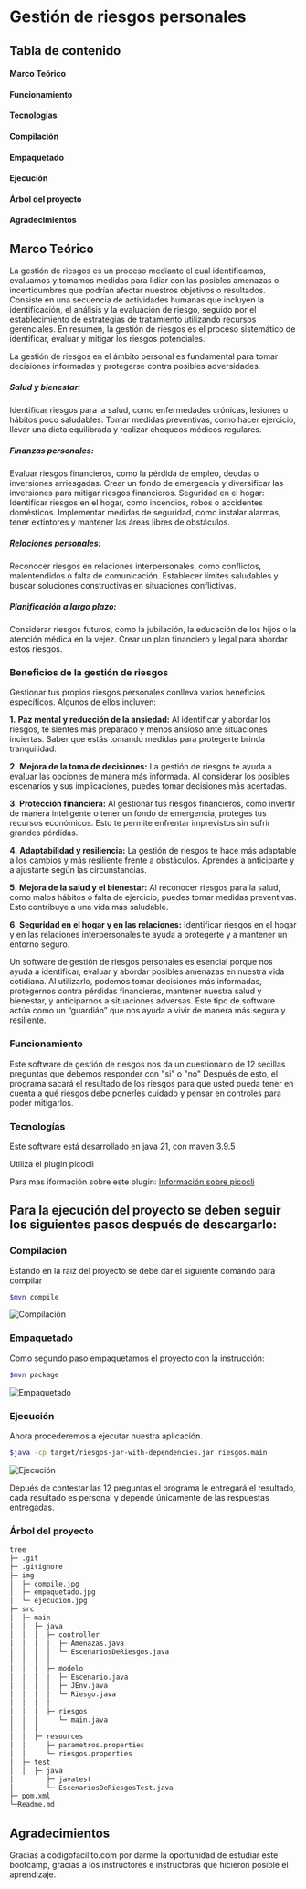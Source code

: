 # Gestión de riesgos personales
## Tabla de contenido
#### Marco Teórico
#### Funcionamiento
#### Tecnologías
#### Compilación
#### Empaquetado
#### Ejecución
#### Árbol del proyecto
#### Agradecimientos


## Marco Teórico
La gestión de riesgos es un proceso mediante el cual identificamos, evaluamos y tomamos medidas para lidiar con las posibles amenazas o incertidumbres que podrían afectar nuestros objetivos o resultados. 
Consiste en una secuencia de actividades humanas que incluyen la identificación, el análisis y la evaluación de riesgo, seguido por el establecimiento de estrategias de tratamiento utilizando recursos gerenciales. En resumen, la gestión de riesgos es el proceso sistemático de identificar, evaluar y mitigar los riesgos potenciales.

La gestión de riesgos en el ámbito personal es fundamental para tomar decisiones informadas y protegerse contra posibles adversidades. 

##### Salud y bienestar:
Identificar riesgos para la salud, como enfermedades crónicas, lesiones o hábitos poco saludables.
Tomar medidas preventivas, como hacer ejercicio, llevar una dieta equilibrada y realizar chequeos médicos regulares.
##### Finanzas personales:
Evaluar riesgos financieros, como la pérdida de empleo, deudas o inversiones arriesgadas.
Crear un fondo de emergencia y diversificar las inversiones para mitigar riesgos financieros.
Seguridad en el hogar:
Identificar riesgos en el hogar, como incendios, robos o accidentes domésticos.
Implementar medidas de seguridad, como instalar alarmas, tener extintores y mantener las áreas libres de obstáculos.
##### Relaciones personales:
Reconocer riesgos en relaciones interpersonales, como conflictos, malentendidos o falta de comunicación.
Establecer límites saludables y buscar soluciones constructivas en situaciones conflictivas.
##### Planificación a largo plazo:
Considerar riesgos futuros, como la jubilación, la educación de los hijos o la atención médica en la vejez.
Crear un plan financiero y legal para abordar estos riesgos.

### Beneficios de la gestión de riesgos
Gestionar tus propios riesgos personales conlleva varios beneficios específicos. Algunos de ellos incluyen:

**1.** **Paz mental y reducción de la ansiedad:** Al identificar y abordar los riesgos, te sientes más preparado y menos ansioso ante situaciones inciertas. Saber que estás tomando medidas para protegerte brinda tranquilidad.

**2.** **Mejora de la toma de decisiones:** La gestión de riesgos te ayuda a evaluar las opciones de manera más informada. Al considerar los posibles escenarios y sus implicaciones, puedes tomar decisiones más acertadas.

**3.** **Protección financiera:** Al gestionar tus riesgos financieros, como invertir de manera inteligente o tener un fondo de emergencia, proteges tus recursos económicos. Esto te permite enfrentar imprevistos sin sufrir grandes pérdidas.

**4.** **Adaptabilidad y resiliencia:** La gestión de riesgos te hace más adaptable a los cambios y más resiliente frente a obstáculos. Aprendes a anticiparte y a ajustarte según las circunstancias.

**5.** **Mejora de la salud y el bienestar:**  Al reconocer riesgos para la salud, como malos hábitos o falta de ejercicio, puedes tomar medidas preventivas. Esto contribuye a una vida más saludable.

**6.** **Seguridad en el hogar y en las relaciones:** Identificar riesgos en el hogar y en las relaciones interpersonales te ayuda a protegerte y a mantener un entorno seguro.

Un software de gestión de riesgos personales es esencial porque nos ayuda a identificar, evaluar y abordar posibles amenazas en nuestra vida cotidiana. Al utilizarlo, podemos tomar decisiones más informadas, protegernos contra pérdidas financieras, mantener nuestra salud y bienestar, y anticiparnos a situaciones adversas. Este tipo de software actúa como un “guardián” que nos ayuda a vivir de manera más segura y resiliente. 

### Funcionamiento

Este software de gestión de riesgos nos da un cuestionario de 12 secillas preguntas que debemos responder con "si" o "no"
Después de esto, el programa sacará el resultado de los riesgos para que usted pueda tener en cuenta a qué riesgos debe ponerles cuidado y pensar en controles para poder mitigarlos.

### Tecnologías
Este software está desarrollado en java 21, con maven 3.9.5

Utiliza el plugin picocli

Para mas iformación sobre este plugin:  [Información sobre picocli](https://laboratoriolinux.es/index.php/-noticias-mundo-linux-/software/34261-picocli-un-poderoso-framework-para-la-creacion-de-aplicaciones-de-linea-de-comandos.html)

## Para la ejecución del proyecto se deben seguir los siguientes pasos después de descargarlo:

### Compilación
Estando en la raiz del proyecto se debe dar el siguiente comando para compilar
```bash
$mvn compile
```

![Compilación](images/compile.jpg?raw=true)

### Empaquetado
Como segundo paso empaquetamos el proyecto con la instrucción:
```bash
$mvn package
```

![Empaquetado](images/empaquetado.jpg?raw=true)
### Ejecución
Ahora procederemos a ejecutar nuestra aplicación.
```bash
$java -cp target/riesgos-jar-with-dependencies.jar riesgos.main
```
![Ejecución](images/ejecucion.jpg?raw=true)

Depués de contestar las 12 preguntas el programa le entregará el resultado, cada resultado es personal y depende únicamente de las respuestas entregadas.

### Árbol del proyecto

```bash
tree
├─ .git
├─ .gitignore
├─ img
│  ├─ compile.jpg
│  ├─ empaquetado.jpg
│  └─ ejecucion.jpg
├─ src
│  ├─ main
│  │  ├─ java
│  │  │  ├─ controller
│  │  │  │  ├─ Amenazas.java
│  │  │  │  └─ EscenariosDeRiesgos.java
│  │  │  │
│  │  │  ├─ modelo
│  │  │  │  ├─ Escenario.java
│  │  │  │  ├─ JEnv.java
│  │  │  │  └─ Riesgo.java
│  │  │  │ 
│  │  │  ├─ riesgos
│  │  │     └─ main.java
│  │  │  
│  │  ├─ resources
│  │     ├─ parametros.properties
│  │     └─ riesgos.properties
│  ├─ test
│  │  ├─ java
│        ├─ javatest
│        └─ EscenariosDeRiesgosTest.java
├─ pom.xml
└─Readme.md

```

## Agradecimientos

Gracias a codigofacilito.com por darme la oportunidad de estudiar este bootcamp, gracias a los instructores e instructoras que hicieron posible el aprendizaje.

